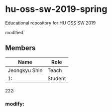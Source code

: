 # hu-oss-sw-2019-spring
Educational repository for HU OSS SW 2019

modified`

## Members

| Name | Role |
|------|------|
|Jeongkyu Shin | Teach |
|1:|Student|
222:

### modify:
